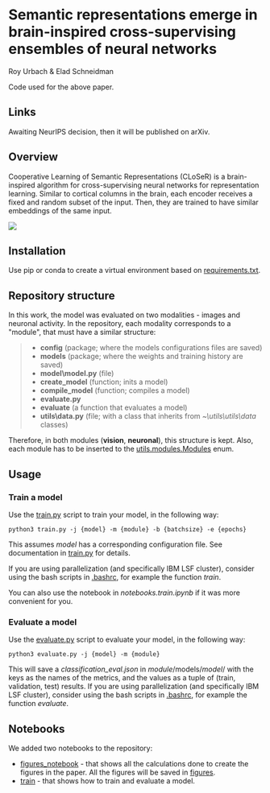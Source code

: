 # Semantic representations emerge in brain-inspired cross-supervising ensembles of neural networks
Roy Urbach & Elad Schneidman

Code used for the above paper.


## Links
Awaiting NeurIPS decision, then it will be published on arXiv.


## Overview
Cooperative Learning of Semantic Representations (CLoSeR) is a brain-inspired algorithm for 
cross-supervising neural networks for representation learning. 
Similar to cortical columns in the brain, each encoder receives a fixed and random subset of the input. 
Then, they are trained to have similar embeddings of the same input.


<img src="images/main_scheme.png">


## Installation
Use pip or conda to create a virtual environment based on [requirements.txt](requirements.txt).


## Repository structure
In this work, the model was evaluated on two modalities - images and neuronal activity.
In the repository, each modality corresponds to a "module", that must have a similar structure:
>- **config**           (package; where the models configurations files are saved)
>- **models**           (package; where the weights and training history are saved)
>- **model\model.py**   (file)
>  - **create_model**   (function; inits a model)
>  - **compile_model**  (function; compiles a model)
>- **evaluate.py**
>  - **evaluate**        (a function that evaluates a model)
>- **utils\data.py**  (file; with a class that inherits from _~\utils\utils\data_ classes)

Therefore, in both modules (**vision**, **neuronal**), this structure is kept.
Also, each module has to be inserted to the [utils.modules.Modules](utils/modules.py) enum.

## Usage

### Train a model
Use the [train.py](train.py) script to train your model, in the following way:

    python3 train.py -j {model} -m {module} -b {batchsize} -e {epochs}

This assumes _model_ has a corresponding configuration file.
See documentation in [train.py](train.py) for details.

If you are using parallelization (and specifically IBM LSF cluster), 
consider using the bash scripts in [.bashrc](./bashrc), for example the function _train_.


You can also use the notebook in _notebooks.train.ipynb_ if it was more convenient for you.


### Evaluate a model
Use the [evaluate.py](evaluate.py) script to evaluate your model, in the following way:

    python3 evaluate.py -j {model} -m {module}

This will save a _classification_eval.json_ in *module*/models/_model_/ with the keys as the names of the metrics, 
and the values as a tuple of (train, validation, test) results.
If you are using parallelization (and specifically IBM LSF cluster), 
consider using the bash scripts in [.bashrc](./bashrc), for example the function _evaluate_.


## Notebooks

We added two notebooks to the repository:

- [figures_notebook](figures_notebook.ipynb) - that shows all the calculations done to create the figures in the paper. All the figures will be saved in [figures](figures). 
- [train](train.ipynb) - that shows how to train and evaluate a model.
